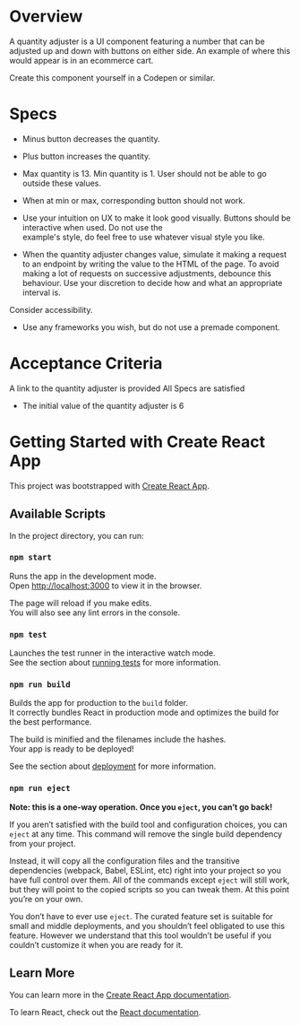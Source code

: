 # Overview

A quantity adjuster is a UI component featuring a number that can be adjusted up and down with buttons on either side. An example of where this would appear is in an ecommerce cart.

Create this component yourself in a Codepen or similar.

# Specs

- Minus button decreases the quantity.
- Plus button increases the quantity.
- Max quantity is 13. Min quantity is 1. User should not be able to go outside these values.
- When at min or max, corresponding button should not work.
- Use your intuition on UX to make it look good visually. Buttons should be interactive when used. Do not use the  
  example's style, do feel free to use whatever visual style you like.

- When the quantity adjuster changes value, simulate it making a request to an endpoint by writing the value to the HTML of the page. To avoid making a lot of requests on successive adjustments, debounce this behaviour. Use your discretion to decide how and what an appropriate interval is.

Consider accessibility.

- Use any frameworks you wish, but do not use a premade component.

# Acceptance Criteria

A link to the quantity adjuster is provided
All Specs are satisfied

- The initial value of the quantity adjuster is 6

# Getting Started with Create React App

This project was bootstrapped with [Create React App](https://github.com/facebook/create-react-app).

## Available Scripts

In the project directory, you can run:

### `npm start`

Runs the app in the development mode.\
Open [http://localhost:3000](http://localhost:3000) to view it in the browser.

The page will reload if you make edits.\
You will also see any lint errors in the console.

### `npm test`

Launches the test runner in the interactive watch mode.\
See the section about [running tests](https://facebook.github.io/create-react-app/docs/running-tests) for more information.

### `npm run build`

Builds the app for production to the `build` folder.\
It correctly bundles React in production mode and optimizes the build for the best performance.

The build is minified and the filenames include the hashes.\
Your app is ready to be deployed!

See the section about [deployment](https://facebook.github.io/create-react-app/docs/deployment) for more information.

### `npm run eject`

**Note: this is a one-way operation. Once you `eject`, you can’t go back!**

If you aren’t satisfied with the build tool and configuration choices, you can `eject` at any time. This command will remove the single build dependency from your project.

Instead, it will copy all the configuration files and the transitive dependencies (webpack, Babel, ESLint, etc) right into your project so you have full control over them. All of the commands except `eject` will still work, but they will point to the copied scripts so you can tweak them. At this point you’re on your own.

You don’t have to ever use `eject`. The curated feature set is suitable for small and middle deployments, and you shouldn’t feel obligated to use this feature. However we understand that this tool wouldn’t be useful if you couldn’t customize it when you are ready for it.

## Learn More

You can learn more in the [Create React App documentation](https://facebook.github.io/create-react-app/docs/getting-started).

To learn React, check out the [React documentation](https://reactjs.org/).
